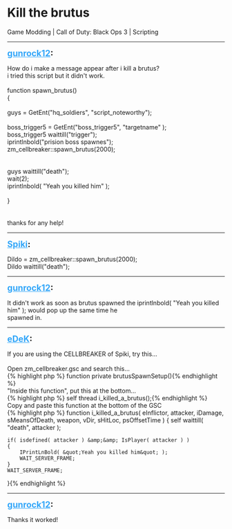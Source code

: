 # Kill the brutus
Game Modding | Call of Duty: Black Ops 3 | Scripting

---
<strong style="font-size: 1.4em;"><span style="text-decoration: underline;text-decoration-color: #34a7f9;"><span style="color:#34a7f9;">gunrock12</span></span>:</strong>

<p>How do i make a message appear after i kill a brutus? <br />i tried this script but it didn&#39;t work.<br /><br />function spawn_brutus()<br />{<br /><br />guys = GetEnt(&quot;hq_soldiers&quot;, &quot;script_noteworthy&quot;);<br />    <br />    boss_trigger5 = GetEnt(&quot;boss_trigger5&quot;, &quot;targetname&quot; );<br />    boss_trigger5 waittill(&quot;trigger&quot;);<br />    iprintlnbold(&quot;prision boss spawnes&quot;);<br />    zm_cellbreaker::spawn_brutus(2000);<br />    <br /><br />   guys waittill(&quot;death&quot;);<br />   wait(2);<br />   iprintlnbold( &quot;Yeah you killed him&quot; );<br /><br />}<br /><br /><br />thanks for any help!</p>

---
<strong style="font-size: 1.4em;"><span style="text-decoration: underline;text-decoration-color: #34a7f9;"><span style="color:#34a7f9;">Spiki</span></span>:</strong>

<p>Dildo = zm_cellbreaker::spawn_brutus(2000);<br />Dildo waittill(&quot;death&quot;);</p>

---
<strong style="font-size: 1.4em;"><span style="text-decoration: underline;text-decoration-color: #34a7f9;"><span style="color:#34a7f9;">gunrock12</span></span>:</strong>

<p>It didn&#39;t work as soon as brutus spawned the iprintlnbold( &quot;Yeah you killed him&quot; );  would pop up the same time he<br />spawned in.</p>

---
<strong style="font-size: 1.4em;"><span style="text-decoration: underline;text-decoration-color: #34a7f9;"><span style="color:#34a7f9;">eDeK</span></span>:</strong>

<p>If you are using the CELLBREAKER of Spiki, try this...<br /><br />Open zm_cellbreaker.gsc and search this...<br />{% highlight php %}
function private brutusSpawnSetup(){% endhighlight %}
<br />&quot;Inside this function&quot;, put this at the bottom...<br />{% highlight php %}
self thread i_killed_a_brutus();{% endhighlight %}
<br />Copy and paste this function at the bottom of the GSC<br />{% highlight php %}
function i_killed_a_brutus( eInflictor, attacker, iDamage, sMeansOfDeath, weapon, vDir, sHitLoc, psOffsetTime )
{
    self waittill( &quot;death&quot;, attacker );

    if( isdefined( attacker ) &amp;&amp; IsPlayer( attacker ) )
    {      
        IPrintLnBold( &quot;Yeah you killed him&quot; );
        WAIT_SERVER_FRAME;                      
    }
    WAIT_SERVER_FRAME;
}{% endhighlight %}
</p>

---
<strong style="font-size: 1.4em;"><span style="text-decoration: underline;text-decoration-color: #34a7f9;"><span style="color:#34a7f9;">gunrock12</span></span>:</strong>

<p>Thanks it worked!</p>
